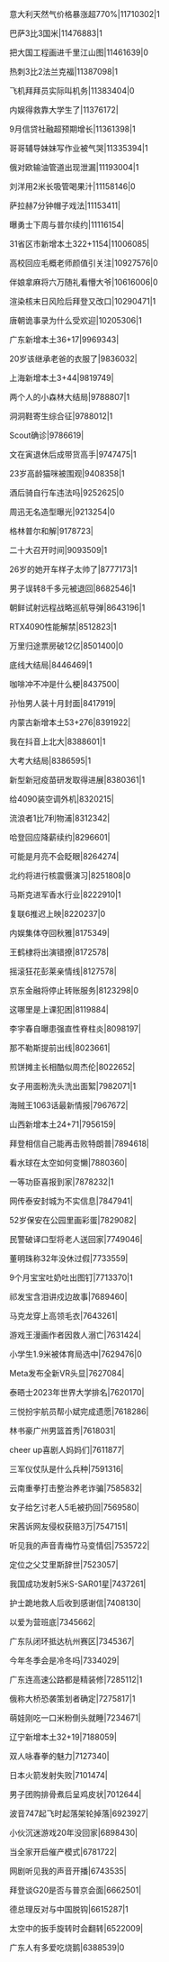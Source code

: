 意大利天然气价格暴涨超770%|11710302|1

巴萨3比3国米|11476883|1

把大国工程画进千里江山图|11461639|0

热刺3比2法兰克福|11387098|1

飞机拜拜员实际叫机务|11383404|0

内娱得救靠大学生了|11376172|

9月信贷社融超预期增长|11361398|1

哥哥辅导妹妹写作业被气哭|11335394|1

俄对欧输油管道出现泄漏|11193004|1

刘洋用2米长吸管喝果汁|11158146|0

萨拉赫7分钟帽子戏法|11153411|

曝勇士下周与普尔续约|11116154|

31省区市新增本土322+1154|11006085|

高校回应毛概老师颜值引关注|10927576|0

伴娘拿麻将六万随礼看懵大爷|10616006|0

渲染核末日风险后拜登又改口|10290471|1

唐朝诡事录为什么受欢迎|10205306|1

广东新增本土36+17|9969343|

20岁该继承老爸的衣服了|9836032|

上海新增本土3+44|9819749|

两个人的小森林大结局|9788807|1

洞洞鞋寄生综合征|9788012|1

Scout确诊|9786619|

文在寅退休后成带货高手|9747475|1

23岁高龄猫咪被围观|9408358|1

酒后骑自行车违法吗|9252625|0

周迅无名造型曝光|9213254|0

格林普尔和解|9178723|

二十大召开时间|9093509|1

26岁的她开车样子太帅了|8777173|1

男子误转8千多元被退回|8682546|1

朝鲜试射远程战略巡航导弹|8643196|1

RTX4090性能解禁|8512823|1

万里归途票房破12亿|8501400|0

底线大结局|8446469|1

咖啡冲不冲是什么梗|8437500|

孙怡男人装十月封面|8417919|

内蒙古新增本土53+276|8391922|

我在抖音上北大|8388601|1

大考大结局|8386595|1

新型新冠疫苗研发取得进展|8380361|1

给4090装空调外机|8320215|

流浪者1比7利物浦|8312342|

哈登回应降薪续约|8296601|

可能是月亮不会眨眼|8264274|

北约将进行核震慑演习|8251808|0

马斯克进军香水行业|8222910|1

复联6推迟上映|8220237|0

内娱集体夺回秋雅|8175349|

王鹤棣将出演错撩|8172578|

摇滚狂花彭莱亲情线|8127578|

京东金融将停止转账服务|8123298|0

这哪里是上课犯困|8119884|

李宇春自曝患强直性脊柱炎|8098197|

那不勒斯提前出线|8023661|

煎饼摊主长相酷似周杰伦|8022652|

女子用面粉洗头洗出面絮|7982071|1

海贼王1063话最新情报|7967672|

山西新增本土24+71|7956159|

拜登相信自己能再击败特朗普|7894618|

看水球在太空如何变懒|7880360|

一等功臣喜报到家|7878232|1

网传泰安封城为不实信息|7847941|

52岁保安在公园里画彩蛋|7829082|

民警破译口型将老人送回家|7749046|

董明珠称32年没休过假|7733559|

9个月宝宝吐奶吐出图钉|7713370|1

祁发宝含泪讲戍边故事|7689460|

马克龙穿上高领毛衣|7643261|

游戏王漫画作者因救人溺亡|7631424|

小学生1.9米被体育局选中|7629476|0

Meta发布全新VR头显|7627084|

泰晤士2023年世界大学排名|7620170|

三悦扮宇航员帮小斌完成遗愿|7618286|

林书豪广州男篮首秀|7618031|

cheer up喜剧人妈妈们|7611877|

三军仪仗队是什么兵种|7591316|

云南重拳打击整治养老诈骗|7585832|

女子给乞讨老人5毛被扔回|7569580|

宋茜诉网友侵权获赔3万|7547151|

听见我的声音青梅竹马变情侣|7535722|

定位之父艾里斯辞世|7523057|

我国成功发射5米S-SAR01星|7437261|

护士跪地救人后收到感谢信|7408130|

以爱为营班底|7345662|

广东队闭环抵达杭州赛区|7345367|

今年冬季会是冷冬吗|7334029|

广东连高速公路都是精装修|7285112|1

俄称大桥恐袭策划者确定|7275817|1

萌娃刚吃一口米粉倒头就睡|7234671|

辽宁新增本土32+19|7188059|

双人咏春拳的魅力|7127340|

日本火箭发射失败|7101474|

男子团购排骨煮后呈鸡皮状|7012644|

波音747起飞时起落架轮掉落|6923927|

小伙沉迷游戏20年没回家|6898430|

当全家开启催产模式|6781722|

网剧听见我的声音开播|6743535|

拜登谈G20是否与普京会面|6662501|

德总理反对与中国脱钩|6615287|1

太空中的扳手旋转时会翻转|6522009|

广东人有多爱吃烧鹅|6388539|0

